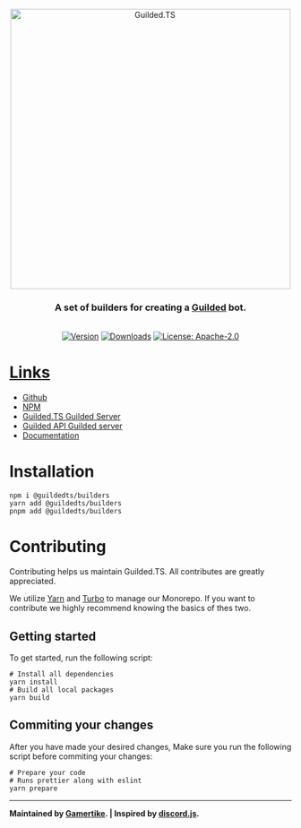 <div align="center">
    <br />
    <a href="https://guildedts.js.org"><img src="https://guildedts.js.org/media/banner.jpg" width="500" alt="Guilded.TS"/></a>
    <h3><strong>A set of builders for creating a <a href="https://www.guilded.gg">Guilded</a> bot.</strong></h3>
    <br />
    <div>
        <a href="https://www.npmjs.com/package/@guildedts/builders"><img src="https://img.shields.io/npm/v/@guildedts/builders" alt="Version" /></a>
        <a href="https://www.npmjs.com/package/@guildedts/builders"><img src="https://img.shields.io/npm/dt/@guildedts/builders" alt="Downloads" /></a>
        <a href="https://www.npmjs.com/package/@guildedts/builders"><img src="https://img.shields.io/npm/l/@guildedts/builders" alt="License: Apache-2.0">
    </div>
</div>

# Links

-   [Github](https://github.com/GuildedTS/Guilded.TS)
-   [NPM](https://www.npmjs.com/package/@guildedts/builders)
-   [Guilded.TS Guilded Server](https://www.guilded.gg/GuildedTS)
-   [Guilded API Guilded server](https://www.guilded.gg/API-Official)
-   [Documentation](https://guildedts.js.org)

# Installation

```
npm i @guildedts/builders
yarn add @guildedts/builders
pnpm add @guildedts/builders
```

# Contributing

Contributing helps us maintain Guilded.TS. All contributes are greatly appreciated.

We utilize [Yarn](https://yarnpkg.com) and [Turbo](https://turborepo.org) to manage our Monorepo. If you want to contribute we highly recommend knowing the basics of thes two.

## Getting started

To get started, run the following script:

```
# Install all dependencies
yarn install
# Build all local packages
yarn build
```

## Commiting your changes

After you have made your desired changes, Make sure you run the following script before commiting your changes:

```
# Prepare your code
# Runs prettier along with eslint
yarn prepare
```

---

**Maintained by [Gamertike](https://www.gamertike.com). | Inspired by [discord.js](https://discord.js.org).**
